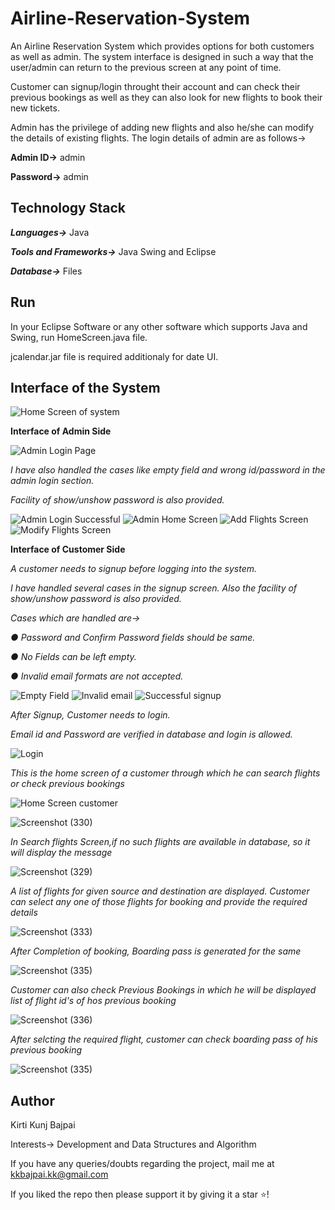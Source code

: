 # Airline-Reservation-System

An Airline Reservation System which provides options for both customers as well as admin. The system interface is designed in such a way that the user/admin can return to the previous screen at any point of time.

Customer can signup/login throught their account and can check their previous bookings as well as they can also look for new flights to book their new tickets.

Admin has the privilege of adding new flights and also he/she can modify the details of existing flights. The login details of admin are as follows->

**Admin ID->** admin

**Password->** admin

## Technology Stack

***Languages->*** Java

***Tools and Frameworks->*** Java Swing and Eclipse

***Database->*** Files

## Run

In your Eclipse Software or any other software which supports Java and Swing, run HomeScreen.java file.

jcalendar.jar file is required additionaly for date UI.


## Interface of the System

![Home Screen of system](https://user-images.githubusercontent.com/70293103/111221530-a0c02100-8600-11eb-9664-5c434891e142.png)
                                             
**Interface of Admin Side**

![Admin Login Page](https://user-images.githubusercontent.com/70293103/111221577-b0d80080-8600-11eb-9334-83addf0ddec2.png)

*I have also handled the cases like empty field and wrong id/password in the admin login section.*

*Facility of show/unshow password is also provided.*

![Admin Login Successful](https://user-images.githubusercontent.com/70293103/111221604-b897a500-8600-11eb-820b-b17f866b1e29.png)
![Admin Home Screen](https://user-images.githubusercontent.com/70293103/111221617-bc2b2c00-8600-11eb-92aa-50c2906dea97.png)
![Add Flights Screen](https://user-images.githubusercontent.com/70293103/111221630-bf261c80-8600-11eb-8d36-d197ff93723c.png)
![Modify Flights Screen](https://user-images.githubusercontent.com/70293103/111221643-c4836700-8600-11eb-8f74-fd05cbf2c6e5.png)

**Interface of Customer Side**

*A customer needs to signup before logging into the system.*

*I have handled several cases in the signup screen. Also the facility of show/unshow password is also provided.*

*Cases which are handled are->*

*● Password and Confirm Password fields should be same.*

*● No Fields can be left empty.*

*● Invalid email formats are not accepted.*

![Empty Field](https://user-images.githubusercontent.com/70293103/111223786-9f442800-8603-11eb-990c-c9161421c630.png)
![Invalid email](https://user-images.githubusercontent.com/70293103/111223797-a23f1880-8603-11eb-8dbf-abf51be4c584.png)
![Successful signup](https://user-images.githubusercontent.com/70293103/111223804-a408dc00-8603-11eb-9b3d-999ff567745b.png)

*After Signup, Customer needs to login.*

*Email id and Password are verified in database and login is allowed.*

![Login](https://user-images.githubusercontent.com/70293103/111225969-7bceac80-8606-11eb-815e-ebf2ebabdad1.png)

*This is the home screen of a customer through which he can search flights or check previous bookings*

![Home Screen customer](https://user-images.githubusercontent.com/70293103/111226268-dcf68000-8606-11eb-92d4-1ede7a9364db.png)

![Screenshot (330)](https://user-images.githubusercontent.com/70293103/111226350-fa2b4e80-8606-11eb-89ac-155c8a106943.png)

*In Search flights Screen,if no such flights are available in database, so it will display the message*

![Screenshot (329)](https://user-images.githubusercontent.com/70293103/111226359-fd263f00-8606-11eb-9ed7-f56cf4d261c6.png)

*A list of flights for given source and destination are displayed. Customer can select any one of those flights for booking and provide the required details*

![Screenshot (333)](https://user-images.githubusercontent.com/70293103/111226588-5b532200-8607-11eb-81fe-cd63704ee7c7.png)

*After Completion of booking, Boarding pass is generated for the same*

![Screenshot (335)](https://user-images.githubusercontent.com/70293103/111227080-0bc12600-8608-11eb-952a-bbaa66cd1d6b.png)

*Customer can also check Previous Bookings in which he will be displayed list of flight id's of hos previous booking*

![Screenshot (336)](https://user-images.githubusercontent.com/70293103/111227074-082d9f00-8608-11eb-9a9e-76aad21abbd5.png)

*After selcting the required flight, customer can check boarding pass of his previous booking*

![Screenshot (335)](https://user-images.githubusercontent.com/70293103/111227080-0bc12600-8608-11eb-952a-bbaa66cd1d6b.png)

## Author

Kirti Kunj Bajpai

Interests-> Development and Data Structures and Algorithm

If you have any queries/doubts regarding the project, mail me at kkbajpai.kk@gmail.com

If you liked the repo then please support it by giving it a star ⭐!
